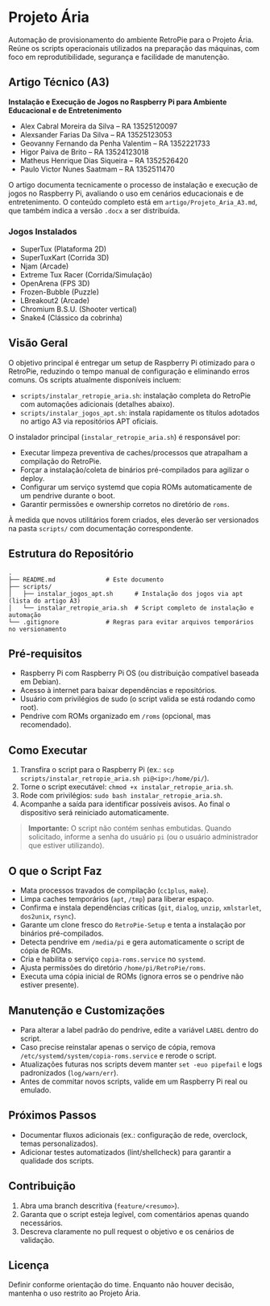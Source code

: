 # Projeto Ária

Automação de provisionamento do ambiente RetroPie para o Projeto Ária. Reúne os scripts operacionais utilizados na preparação das máquinas, com foco em reprodutibilidade, segurança e facilidade de manutenção.

## Artigo Técnico (A3)

**Instalação e Execução de Jogos no Raspberry Pi para Ambiente Educacional e de Entretenimento**

- Alex Cabral Moreira da Silva – RA 13525120097
- Alexsander Farias Da Silva – RA 13525123053
- Geovanny Fernando da Penha Valentim – RA 1352221733
- Higor Paiva de Brito – RA 13524123018
- Matheus Henrique Dias Siqueira – RA 1352526420
- Paulo Victor Nunes Saatmam – RA 1352511470

O artigo documenta tecnicamente o processo de instalação e execução de jogos no Raspberry Pi, avaliando o uso em cenários educacionais e de entretenimento. O conteúdo completo está em `artigo/Projeto_Aria_A3.md`, que também indica a versão `.docx` a ser distribuída.

### Jogos Instalados

- SuperTux (Plataforma 2D)
- SuperTuxKart (Corrida 3D)
- Njam (Arcade)
- Extreme Tux Racer (Corrida/Simulação)
- OpenArena (FPS 3D)
- Frozen-Bubble (Puzzle)
- LBreakout2 (Arcade)
- Chromium B.S.U. (Shooter vertical)
- Snake4 (Clássico da cobrinha)

## Visão Geral

O objetivo principal é entregar um setup de Raspberry Pi otimizado para o RetroPie, reduzindo o tempo manual de configuração e eliminando erros comuns. Os scripts atualmente disponíveis incluem:

- `scripts/instalar_retropie_aria.sh`: instalação completa do RetroPie com automações adicionais (detalhes abaixo).
- `scripts/instalar_jogos_apt.sh`: instala rapidamente os títulos adotados no artigo A3 via repositórios APT oficiais.

O instalador principal (`instalar_retropie_aria.sh`) é responsável por:

- Executar limpeza preventiva de caches/processos que atrapalham a compilação do RetroPie.
- Forçar a instalação/coleta de binários pré-compilados para agilizar o deploy.
- Configurar um serviço systemd que copia ROMs automaticamente de um pendrive durante o boot.
- Garantir permissões e ownership corretos no diretório de `roms`.

À medida que novos utilitários forem criados, eles deverão ser versionados na pasta `scripts/` com documentação correspondente.

## Estrutura do Repositório

```
.
├── README.md              # Este documento
├── scripts/
│   ├── instalar_jogos_apt.sh      # Instalação dos jogos via apt (lista do artigo A3)
│   └── instalar_retropie_aria.sh  # Script completo de instalação e automação
└── .gitignore             # Regras para evitar arquivos temporários no versionamento
```

## Pré-requisitos

- Raspberry Pi com Raspberry Pi OS (ou distribuição compatível baseada em Debian).
- Acesso à internet para baixar dependências e repositórios.
- Usuário com privilégios de sudo (o script valida se está rodando como root).
- Pendrive com ROMs organizado em `/roms` (opcional, mas recomendado).

## Como Executar

1. Transfira o script para o Raspberry Pi (ex.: `scp scripts/instalar_retropie_aria.sh pi@<ip>:/home/pi/`).
2. Torne o script executável: `chmod +x instalar_retropie_aria.sh`.
3. Rode com privilégios: `sudo bash instalar_retropie_aria.sh`.
4. Acompanhe a saída para identificar possíveis avisos. Ao final o dispositivo será reiniciado automaticamente.

> **Importante:** O script não contém senhas embutidas. Quando solicitado, informe a senha do usuário `pi` (ou o usuário administrador que estiver utilizando).

## O que o Script Faz

- Mata processos travados de compilação (`cc1plus`, `make`).
- Limpa caches temporários (`apt`, `/tmp`) para liberar espaço.
- Confirma e instala dependências críticas (`git`, `dialog`, `unzip`, `xmlstarlet`, `dos2unix`, `rsync`).
- Garante um clone fresco do `RetroPie-Setup` e tenta a instalação por binários pré-compilados.
- Detecta pendrive em `/media/pi` e gera automaticamente o script de cópia de ROMs.
- Cria e habilita o serviço `copia-roms.service` no `systemd`.
- Ajusta permissões do diretório `/home/pi/RetroPie/roms`.
- Executa uma cópia inicial de ROMs (ignora erros se o pendrive não estiver presente).

## Manutenção e Customizações

- Para alterar a label padrão do pendrive, edite a variável `LABEL` dentro do script.
- Caso precise reinstalar apenas o serviço de cópia, remova `/etc/systemd/system/copia-roms.service` e rerode o script.
- Atualizações futuras nos scripts devem manter `set -euo pipefail` e logs padronizados (`log/warn/err`).
- Antes de commitar novos scripts, valide em um Raspberry Pi real ou emulado.

## Próximos Passos

- Documentar fluxos adicionais (ex.: configuração de rede, overclock, temas personalizados).
- Adicionar testes automatizados (lint/shellcheck) para garantir a qualidade dos scripts.

## Contribuição

1. Abra uma branch descritiva (`feature/<resumo>`).
2. Garanta que o script esteja legível, com comentários apenas quando necessários.
3. Descreva claramente no pull request o objetivo e os cenários de validação.

## Licença

Definir conforme orientação do time. Enquanto não houver decisão, mantenha o uso restrito ao Projeto Ária.
